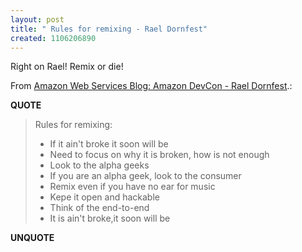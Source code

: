 ```yaml
---
layout: post
title: " Rules for remixing - Rael Dornfest"
created: 1106206890
---
```

<p>Right on Rael! Remix or die!</p><p>From <a href="http://aws.typepad.com/aws/2005/01/amazon_devcon_r_1.html">Amazon Web Services Blog: Amazon DevCon - Rael Dornfest</a>.:</p>
<p><b>QUOTE</b></p><blockquote>Rules for remixing:

<ul><li>    If it ain't broke it soon will be
</li>   <li>  Need to focus on why it is broken, how is not enough</li>
<li>     Look to the alpha geeks
</li>   <li>  If you are an alpha geek, look to the consumer</li>
<li>     Remix even if you have no ear for music
</li>   <li>  Kepe it open and hackable
</li>   <li>  Think of the end-to-end</li>
    <li> It is ain't  broke,it soon will be</li></ul></blockquote><p><b>UNQUOTE</b></p>



